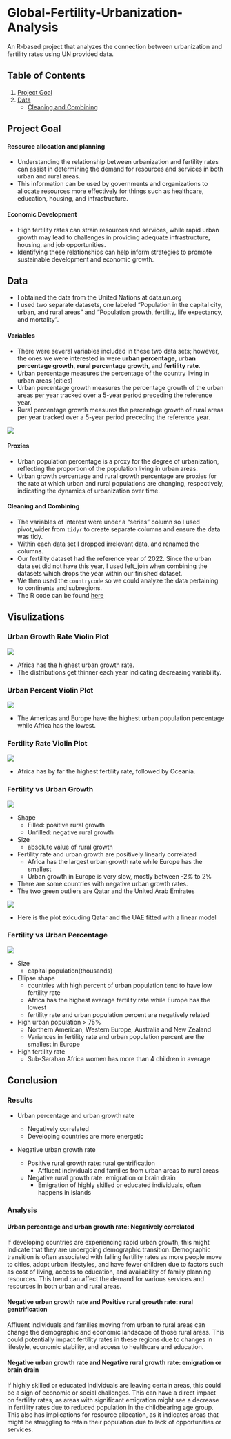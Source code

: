 # Global-Fertility-Urbanization-Analysis
An R-based project that analyzes the connection between urbanization and fertility rates using UN provided data.

## Table of Contents

1. [Project Goal](#project-goal)
2. [Data](#data)
    - [Cleaning and Combining](#cleaning-and-combining)

## Project Goal

#### Resource allocation and planning

- Understanding the relationship between urbanization and fertility rates can assist in determining the demand for resources and services in both urban and rural areas. 
- This information can be used by governments and organizations to allocate resources more effectively for things such as healthcare, education, housing, and infrastructure.

#### Economic Development 

- High fertility rates can strain resources and services, while rapid urban growth may lead to challenges in providing adequate infrastructure, housing, and job opportunities. 
- Identifying these relationships can help inform strategies to promote sustainable development and economic growth.

## Data

- I obtained the data from the United Nations at data.un.org
- I used two separate datasets, one labeled “Population in the capital city, urban, and rural areas” and “Population growth, fertility, life expectancy, and mortality”.

#### Variables 

- There were several variables included in these two data sets; however, the ones we were interested in were **urban percentage**, **urban percentage growth**, **rural percentage growth**, and **fertility rate**.
- Urban percentage measures the percentage of the country living in urban areas (cities)
- Urban percentage growth measures the percentage growth of the urban areas per year  tracked over a 5-year period preceding the reference year.
- Rural percentage growth measures the percentage growth of rural areas per year  tracked over a 5-year period preceding the reference year.

![](corrplot2.png)<!-- -->

#### Proxies

- Urban population percentage is a proxy for the degree of urbanization, reflecting the proportion of the population living in urban areas. 
- Urban growth percentage and rural growth percentage are proxies for the rate at which urban and rural populations are changing, respectively, indicating the dynamics of urbanization over time.

#### Cleaning and Combining

- The variables of interest were under a “series” column so I used pivot_wider from `tidyr` to create separate columns and ensure the data was tidy. 
- Within each data set I dropped irrelevant data, and renamed the columns.
- Our fertility dataset had the reference year of 2022. Since the urban data set did not have this year, I used left_join when combining the datasets which drops the year within our finished dataset.
- We then used the `countrycode` so we could analyze the data pertaining to continents and subregions.
- The R code can be found [here](./cleaning_combining.R)  

## Visulizations

### Urban Growth Rate Violin Plot

![](u_rate_box.png)<!-- -->

- Africa has the highest urban growth rate.
- The distributions get thinner each year indicating decreasing variability.

### Urban Percent Violin Plot

![](u_percent_box.png)<!-- -->

- The Americas and Europe have the highest urban population percentage while Africa has the lowest.

### Fertility Rate Violin Plot

![](f_box.png)<!-- -->

- Africa has by far the highest fertility rate, followed by Oceania.

### Fertility vs Urban Growth 

![](fu_rate.png)<!-- -->

- Shape
  - Filled: positive rural growth
  - Unfilled: negative rural growth
- Size
  - absolute value of rural growth
- Fertility rate and urban growth are positively linearly correlated
  - Africa has the largest urban growth rate while Europe has the smallest
  - Urban growth in Europe is very slow, mostly between -2% to 2%
- There are some countries with negative urban growth rates.
- The two green outliers are Qatar and the United Arab Emirates

![](fu_growth_line.png)<!-- -->

- Here is the plot exlcuding Qatar and the UAE fitted with a linear model

### Fertility vs Urban Percentage 

![](fu_percent.png)<!-- -->

- Size
  - capital population(thousands)
- Ellipse shape
  - countries with high percent of urban population tend to have low fertility rate
  - Africa has the highest average fertility rate while Europe has the lowest
  - fertility rate and urban population percent are negatively related
- High urban population > 75%
  - Northern American, Western Europe, Australia and New Zealand
  - Variances in fertility rate and urban population percent are the smallest in Europe
- High fertility rate
  - Sub-Sarahan Africa women has more than 4 children in average

## Conclusion

### Results

- Urban percentage and urban growth rate
  - Negatively correlated
  - Developing countries are more energetic

- Negative urban growth rate
  - Positive rural growth rate: rural gentrification
    - Affluent individuals and families from urban areas to rural areas
  - Negative rural growth rate: emigration or brain drain
    - Emigration of highly skilled or educated individuals, often happens in islands

### Analysis

#### Urban percentage and urban growth rate: Negatively correlated

If developing countries are experiencing rapid urban growth, this might indicate that they are undergoing demographic transition. Demographic transition is often associated with falling fertility rates as more people move to cities, adopt urban lifestyles, and have fewer children due to factors such as cost of living, access to education, and availability of family planning resources. This trend can affect the demand for various services and resources in both urban and rural areas.

#### Negative urban growth rate and Positive rural growth rate: rural gentrification

Affluent individuals and families moving from urban to rural areas can change the demographic and economic landscape of those rural areas. This could potentially impact fertility rates in these regions due to changes in lifestyle, economic stability, and access to healthcare and education.

#### Negative urban growth rate and Negative rural growth rate: emigration or brain drain

If highly skilled or educated individuals are leaving certain areas, this could be a sign of economic or social challenges. This can have a direct impact on fertility rates, as areas with significant emigration might see a decrease in fertility rates due to reduced population in the childbearing age group. This also has implications for resource allocation, as it indicates areas that might be struggling to retain their population due to lack of opportunities or services.
